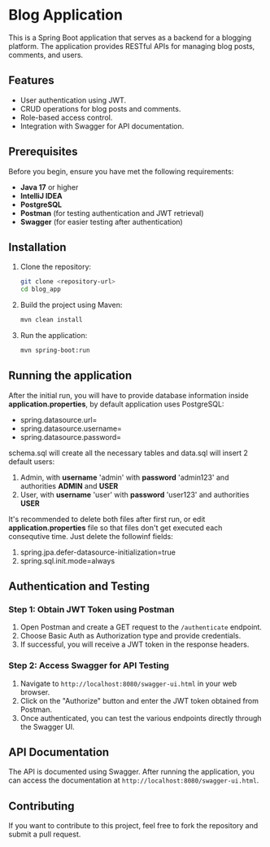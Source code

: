 # Blog Application
This is a Spring Boot application that serves as a backend for a blogging platform. The application provides RESTful APIs for managing blog posts, comments, and users.

## Features
- User authentication using JWT.
- CRUD operations for blog posts and comments.
- Role-based access control.
- Integration with Swagger for API documentation.

## Prerequisites
Before you begin, ensure you have met the following requirements:

- **Java 17** or higher
- **IntelliJ IDEA**
- **PostgreSQL**
- **Postman** (for testing authentication and JWT retrieval)
- **Swagger** (for easier testing after authentication)

## Installation
1. Clone the repository:

   ```bash
   git clone <repository-url>
   cd blog_app
   ```

2. Build the project using Maven:

   ```bash
   mvn clean install
   ```

3. Run the application:

   ```bash
   mvn spring-boot:run
   ```

## Running the application

After the initial run, you will have to provide database information inside **application.properties**, by default application uses PostgreSQL:
- spring.datasource.url=
- spring.datasource.username=
- spring.datasource.password=

schema.sql will create all the necessary tables and data.sql will insert 2 default users:
1. Admin, with **username** 'admin' with **password** 'admin123' and authorities **ADMIN** and **USER**
2. User, with **username** 'user' with **password** 'user123' and authorities **USER**

It's recommended to delete both files after first run, or edit **application.properties** file so that files don't get executed each consequtive time.
Just delete the followinf fields:
1. spring.jpa.defer-datasource-initialization=true
2. spring.sql.init.mode=always



## Authentication and Testing

### Step 1: Obtain JWT Token using Postman
1. Open Postman and create a GET request to the `/authenticate` endpoint.
2. Choose Basic Auth as Authorization type and provide credentials.
3. If successful, you will receive a JWT token in the response headers.

### Step 2: Access Swagger for API Testing
1. Navigate to `http://localhost:8080/swagger-ui.html` in your web browser.
2. Click on the "Authorize" button and enter the JWT token obtained from Postman.
3. Once authenticated, you can test the various endpoints directly through the Swagger UI.

## API Documentation
The API is documented using Swagger. After running the application, you can access the documentation at `http://localhost:8080/swagger-ui.html`.

## Contributing
If you want to contribute to this project, feel free to fork the repository and submit a pull request.
